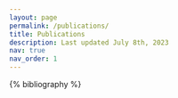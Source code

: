 ```yaml
---
layout: page
permalink: /publications/
title: Publications
description: Last updated July 8th, 2023
nav: true
nav_order: 1
---
```

<!-- _pages/publications.md -->
<div class="publications">

{% bibliography %}

</div>
